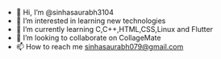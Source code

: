 - 👋 Hi, I’m @sinhasaurabh3104
- 👀 I’m interested in learning new technologies 
- 🌱 I’m currently learning C,C++,HTML,CSS,Linux and Flutter 
- 💞️ I’m looking to collaborate on CollageMate
- 📫 How to reach me sinhasaurabh079@gmail.com

<!---
sinhasaurabh3104/sinhasaurabh3104 is a ✨ special ✨ repository because its `README.md` (this file) appears on your GitHub profile.
You can click the Preview link to take a look at your changes.
--->
